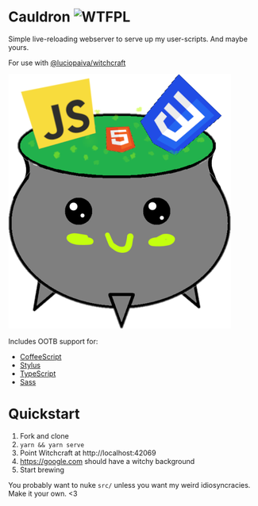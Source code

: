 # Cauldron ![WTFPL](https://img.shields.io/badge/license-WTFPL-green?link=http://www.wtfpl.net/)

Simple live-reloading webserver to serve up my user-scripts. And maybe yours.

For use with [@luciopaiva/witchcraft](https://github.com/luciopaiva/witchcraft)

![Cauldron Logo](./logo.png)

Includes OOTB support for:
* [CoffeeScript](https://coffeescript.org/)
* [Stylus](https://stylus-lang.com/)
* [TypeScript](https://www.typescriptlang.org/)
* [Sass](https://sass-lang.com/)

# Quickstart

1. Fork and clone
2. `yarn && yarn serve`
3. Point Witchcraft at http://localhost:42069
4. https://google.com should have a witchy background
5. Start brewing

You probably want to nuke `src/` unless you want my weird idiosyncracies. Make it your own. <3
